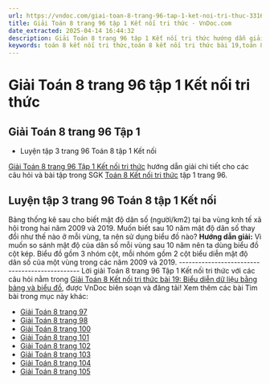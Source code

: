```yaml
---
url: https://vndoc.com/giai-toan-8-trang-96-tap-1-ket-noi-tri-thuc-331610
title: Giải Toán 8 trang 96 tập 1 Kết nối tri thức - VnDoc.com
date_extracted: 2025-04-14 16:44:32
description: Giải Toán 8 trang 96 tập 1 Kết nối tri thức hướng dẫn giải chi tiết các câu hỏi và bài tập trong SGK Toán 8 Kết nối tri thức tập 1.
keywords: toán 8 kết nối tri thức,toán 8 kết nối tri thức bài 19,toán 8 kết nối tri thức bài Biểu diễn dữ liệu bằng bảng và biểu đồ,toán lớp 8 kết nối tri thức,giải toán 8 kết nối tri thức,giải sgk toán 8 kết nối tri thức,sgk toán 8 kết nối tri thức với cuộc sống,toán 8 Biểu diễn dữ liệu bằng bảng và biểu đồ,toán 8 bài 19,giải toán 8 bài 19,bài 19 toán 8,toán 8 trang 96,giải toán 8 trang 96,giải toán lớp 8 trang 96,toán lớp 8 trang 96,luyện tập 3 sgk toán 8 tập 1
---
```


# Giải Toán 8 trang 96 tập 1 Kết nối tri thức
## **Giải Toán 8 trang 96 Tập 1**
  * Luyện tập 3 trang 96 Toán 8 tập 1 Kết nối

[Giải Toán 8 trang 96 Tập 1 Kết nối tri thức](<https://vndoc.com/giai-toan-8-trang-96-tap-1-ket-noi-tri-thuc-331610>) hướng dẫn giải chi tiết cho các câu hỏi và bài tập trong SGK [Toán 8 Kết nối tri thức](<https://vndoc.com/toan-8-ket-noi-tri-thuc>) tập 1 trang 96.
## **Luyện tập 3 trang 96 Toán 8 tập 1 Kết nối**
Bảng thống kê sau cho biết mật độ dân số \(người/km2\) tại ba vùng knh tế xã hội trong hai năm 2009 và 2019.
Muốn biết sau 10 năm mật độ dân số thay đổi như thế nào ở mỗi vùng, ta nên sử dụng biểu đồ nào?
**Hướng dẫn giải:**
Vì muốn so sánh mật độ của dân số mỗi vùng sau 10 năm nên ta dùng biểu đồ cột kép. Biểu đồ gồm 3 nhóm cột, mỗi nhóm gồm 2 cột biểu diễn mật độ dân số của một vùng trong các năm 2009 và 2019.
\-----------------------------------------------
Lời giải Toán 8 trang 96 Tập 1 Kết nối tri thức với các câu hỏi nằm trong [Giải Toán 8 Kết nối tri thức bài 19: Biểu diễn dữ liệu bằng bảng và biểu đồ](<https://vndoc.com/toan-8-ket-noi-tri-thuc-bai-19-295246>), được VnDoc biên soạn và đăng tải\!
Xem thêm các bài Tìm bài trong mục này khác:
  * [Giải Toán 8 trang 97 ](</giai-toan-8-trang-97-tap-1-ket-noi-tri-thuc-331611>)
  * [Giải Toán 8 trang 98 ](</giai-toan-8-trang-98-tap-1-ket-noi-tri-thuc-331612>)
  * [Giải Toán 8 trang 100 ](</giai-toan-8-trang-100-tap-1-ket-noi-tri-thuc-331613>)
  * [Giải Toán 8 trang 101 ](</giai-toan-8-trang-101-tap-1-ket-noi-tri-thuc-331614>)
  * [Giải Toán 8 trang 102 ](</giai-toan-8-trang-102-tap-1-ket-noi-tri-thuc-331616>)
  * [Giải Toán 8 trang 103 ](</giai-toan-8-trang-103-tap-1-ket-noi-tri-thuc-331617>)
  * [Giải Toán 8 trang 104 ](</giai-toan-8-trang-104-tap-1-ket-noi-tri-thuc-331619>)
  * [Giải Toán 8 trang 105 ](</giai-toan-8-trang-105-tap-1-ket-noi-tri-thuc-331620>)

